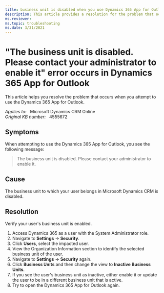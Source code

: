 ```yaml
---
title: business unit is disabled when you use Dynamics 365 App for Outlook
description: This article provides a resolution for the problem that occurs when you attempt to use the Dynamics 365 App for Outlook.
ms.reviewer: 
ms.topic: troubleshooting
ms.date: 3/31/2021
---
```

# "The business unit is disabled. Please contact your administrator to enable it" error occurs in Dynamics 365 App for Outlook

This article helps you resolve the problem that occurs when you attempt to use the Dynamics 365 App for Outlook.

_Applies to:_ &nbsp; Microsoft Dynamics CRM Online  
_Original KB number:_ &nbsp; 4555672

## Symptoms

When attempting to use the Dynamics 365 App for Outlook, you see the following message:

> The business unit is disabled. Please contact your administrator to enable it.

## Cause

The business unit to which your user belongs in Microsoft Dynamics CRM is disabled.

## Resolution

Verify your user's business unit is enabled.

1. Access Dynamics 365 as a user with the System Administrator role.
1. Navigate to **Settings** -> **Security**.
1. Click **Users**, select the impacted user.
1. View the Organization Information section to identify the selected business unit of the user.
1. Navigate to **Settings** -> **Security** again.
1. Click **Business Units** and then change the view to **Inactive Business Units**.
1. If you see the user's business unit as inactive, either enable it or update the user to be in a different business unit that is active.
1. Try to open the Dynamics 365 App for Outlook again.
